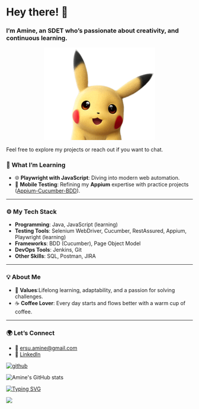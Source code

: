 # Hey there! 👋
### I’m Amine, an SDET who’s passionate about creativity, and continuous learning. 



<p align="center">
<img src="https://github.com/ersu-amine/ersu-amine/blob/main/Happy%20Pokemon%20Sticker%20by%20Poke%CC%81mon_JPN.gif" width = "300">
</p>

Feel free to explore my projects or reach out if you want to chat.

### 🌱 **What I’m Learning**  
- 🌐 **Playwright with JavaScript**: Diving into modern web automation.  
- 📱 **Mobile Testing**: Refining my **Appium** expertise with practice projects ([Appium-Cucumber-BDD](https://github.com/ersu-amine/appium-bdd-framework)).  

---

### ⚙️ **My Tech Stack**  
- **Programming**: Java, JavaScript (learning)  
- **Testing Tools**: Selenium WebDriver, Cucumber, RestAssured, Appium, Playwright (learning)  
- **Frameworks**: BDD (Cucumber), Page Object Model  
- **DevOps Tools**: Jenkins, Git  
- **Other Skills**: SQL, Postman, JIRA 

---

### 💡 **About Me**  
- 🌟 **Values**:Lifelong learning, adaptability, and a passion for solving challenges.  
- ☕ **Coffee Lover**: Every day starts and flows better with a warm cup of coffee.  

---

### 🌍 **Let’s Connect**  
- 📧 ersu.amine@gmail.com
- 💼 [LinkedIn](https://www.linkedin.com/in/ersuamine/) 


[<img src='https://cdn.jsdelivr.net/npm/simple-icons@3.0.1/icons/github.svg' alt='github' height='40'>](https://github.com/ersu-amine)  


![Amine's GitHub stats](https://github-readme-stats.vercel.app/api?username=ersu-amine&theme=vision-friendly-dark&show_icons=true)

[![Typing SVG](https://readme-typing-svg.demolab.com?font=Fira+Code&size=18&pause=1000&color=F72C78&width=435&lines=Turn+setbacks+into+comebacks)](https://git.io/typing-svg)

![](https://komarev.com/ghpvc/?username=ersu-amine&color=orange&style=for-the-badge)





